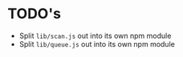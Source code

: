 # TODO's

- Split `lib/scan.js` out into its own npm module
- Split `lib/queue.js` out into its own npm module
